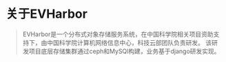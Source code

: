 # 关于EVHarbor

> EVHarbor是一个分布式对象存储服务系统，在中国科学院相关项目资助支持下，由中国科学院计算机网络信息中心，科技云部团队负责研发。
该研发项目底层存储集群通过ceph和MySQl构建，业务基于django研发实现。
